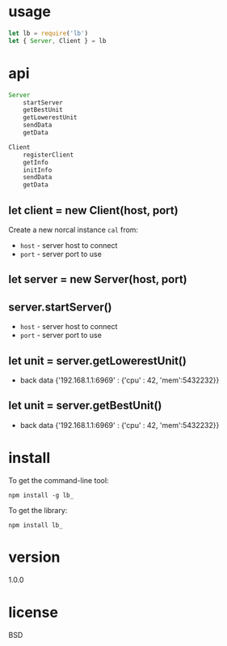 
# usage

``` js
let lb = require('lb')
let { Server, Client } = lb


```

# api

``` js
Server
    startServer
    getBestUnit
    getLowerestUnit
    sendData
    getData

Client
    registerClient
    getInfo
    initInfo
    sendData
    getData
```

## let client = new Client(host, port)

Create a new norcal instance `cal` from:

* `host` - server host to connect
* `port` - server port to use

## let server = new Server(host, port)
## server.startServer()
* `host` - server host to connect
* `port` - server port to use

## let unit = server.getLowerestUnit()
* back data {'192.168.1.1:6969' : {'cpu' : 42, 'mem':5432232}}
 
## let unit = server.getBestUnit()
* back data {'192.168.1.1:6969' : {'cpu' : 42, 'mem':5432232}}

# install

To get the command-line tool:

```
npm install -g lb_
```

To get the library:

```
npm install lb_
```
# version 
1.0.0
# license



BSD